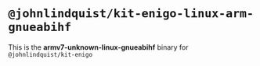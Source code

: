 # `@johnlindquist/kit-enigo-linux-arm-gnueabihf`

This is the **armv7-unknown-linux-gnueabihf** binary for `@johnlindquist/kit-enigo`
